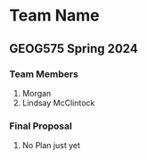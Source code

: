 # Team Name
## GEOG575 Spring 2024
### Team Members
1. Morgan
2. Lindsay McClintock
### Final Proposal
1. No Plan just yet






